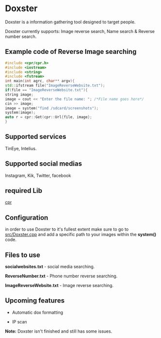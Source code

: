 # Doxster
Doxster is a information gathering tool designed to target people.

Doxster currently supports:
Image reverse search, Name search & Reverse number search.

## Example code of Reverse Image searching
``` C++
#include <cpr/cpr.h>
#include <iostream>
#include <string>
#include <fstream>
int main(int agrc, char** argv){
std::ifstream file("ImageReverseWebsite.txt");
if(file == "ImageReverseWebsite.txt"){
string image;
image = cout << "Enter the file name: "; /*File name goes here*/
cin >> image;
image = system("find /sdcard/screenshots");
system(image);
auto r = cpr::Get(cpr::Url{file, image};
}
```


## Supported services
TinEye, Intelius.

## Supported social medias
Instagram, Kik, Twitter, facebook


## required Lib
[cpr](https://github.com/whoshuu/cpr/)

## Configuration
in order to use Doxster to it's fullest extent make sure to go to [src/Doxster.cpp](https://github.com/Imgp3Dev/Doxster/blob/master/src/Doxster.cpp) and add a specific path to your images within the **system()** code.

## Files to use
**socialwebsites.txt**  - social media searching.

**ReverseNumber.txt**  - Phone number reverse searching.

**ImageReverseWebsite.txt**  - Image reverse searching.

## Upcoming features
- Automatic dox formatting

- IP scan

**Note:** Doxster isn't finished and still has some issues.
